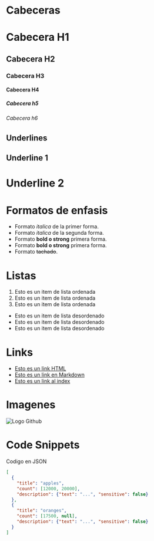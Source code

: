 # Cabeceras

# Cabecera H1
## Cabecera H2
### Cabecera H3
#### Cabecera H4
##### Cabecera h5
###### Cabecera h6

Underlines
-----------

Underline 1
------------
Underline 2
============

# Formatos de enfasis
- Formato *italica* de la primer forma.
- Formato _italica_ de la segunda forma.
- Formato **bold o strong** primera forma.
- Formato __bold o strong__ primera forma.
- Formato ~~tachado~~.

# Listas
1. Esto es un item de lista ordenada
2. Esto es un item de lista ordenada
3. Esto es un item de lista ordenada
- Esto es un item de lista desordenado
- Esto es un item de lista desordenado
- Esto es un item de lista desordenado

# Links
- <a href="http://www.google.com"> Esto es un link HTML</a>
- [Esto es un link en Markdown](http://www.google.com)
- [Esto es un link al index](index.html)

# Imagenes
![Logo Github](https://github.githubassets.com/images/modules/logos_page/GitHub-Mark.png)

# Code Snippets
Codigo en JSON
```JSON
[
  {
    "title": "apples",
    "count": [12000, 20000],
    "description": {"text": "...", "sensitive": false}
  },
  {
    "title": "oranges",
    "count": [17500, null],
    "description": {"text": "...", "sensitive": false}
  }
]
```